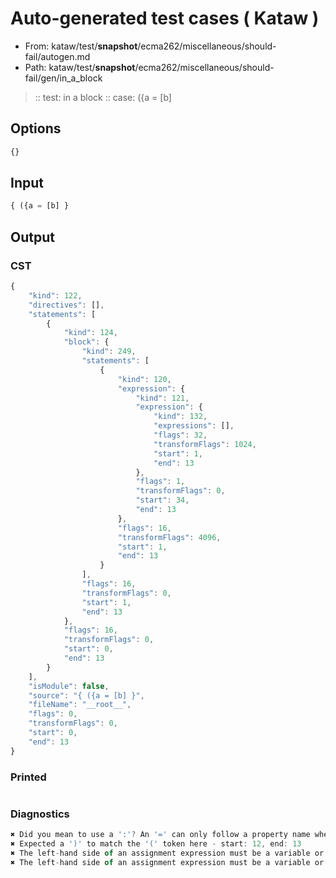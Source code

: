 # Auto-generated test cases ( Kataw )
- From: kataw/test/__snapshot__/ecma262/miscellaneous/should-fail/autogen.md
- Path: kataw/test/__snapshot__/ecma262/miscellaneous/should-fail/gen/in_a_block
> :: test: in a block
> :: case: ({a = [b]
## Options

`````js
{}
`````
## Input

`````js
{ ({a = [b] }
`````
## Output

### CST

```javascript
{
    "kind": 122,
    "directives": [],
    "statements": [
        {
            "kind": 124,
            "block": {
                "kind": 249,
                "statements": [
                    {
                        "kind": 120,
                        "expression": {
                            "kind": 121,
                            "expression": {
                                "kind": 132,
                                "expressions": [],
                                "flags": 32,
                                "transformFlags": 1024,
                                "start": 1,
                                "end": 13
                            },
                            "flags": 1,
                            "transformFlags": 0,
                            "start": 34,
                            "end": 13
                        },
                        "flags": 16,
                        "transformFlags": 4096,
                        "start": 1,
                        "end": 13
                    }
                ],
                "flags": 16,
                "transformFlags": 0,
                "start": 1,
                "end": 13
            },
            "flags": 16,
            "transformFlags": 0,
            "start": 0,
            "end": 13
        }
    ],
    "isModule": false,
    "source": "{ ({a = [b] }",
    "fileName": "__root__",
    "flags": 0,
    "transformFlags": 0,
    "start": 0,
    "end": 13
}
```

### Printed

```javascript

```

### Diagnostics

```javascript
✖ Did you mean to use a ':'? An '=' can only follow a property name when the containing object literal is part of a destructuring - start: 13, end: 13
✖ Expected a ')' to match the '(' token here - start: 12, end: 13
✖ The left-hand side of an assignment expression must be a variable or a property access - start: 13, end: 13
✖ The left-hand side of an assignment expression must be a variable or a property access - start: 13, end: 13

```

